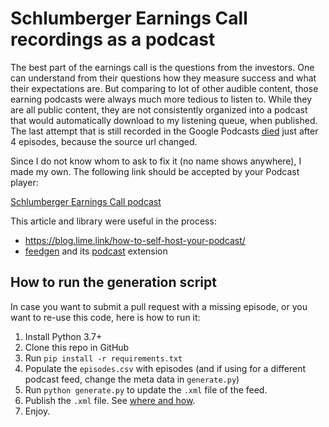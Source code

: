 # Schlumberger Earnings Call recordings as a podcast

The best part of the earnings call is the questions from the investors.
One can understand from their questions how they measure success and what their expectations are.
But comparing to lot of other audible content, those earning podcasts were always much more tedious to listen to.
While they are all public content, they are not consistently organized into a podcast that would automatically download to my listening queue, when published.
The last attempt that is still recorded in the Google Podcasts [died](https://podcasts.google.com/feed/aHR0cDovL2xpbnV4LmZqZmkuY3Z1dC5jei9-ZG9sZWpzaS9zbGIucnNz?sa=X&ved=0CBQQ27cFahcKEwiAle31lavwAhUAAAAAHQAAAAAQAg) just after 4 episodes, because the source url changed.

Since I do not know whom to ask to fix it (no name shows anywhere), I made my own.
The following link should be accepted by your Podcast player:

[Schlumberger Earnings Call podcast](schlumberger-earnings-conference-calls-podcast.xml)

This article and library were useful in the process:

- <https://blog.lime.link/how-to-self-host-your-podcast/>
- [feedgen](https://feedgen.kiesow.be/) and its [podcast](https://feedgen.kiesow.be/#extensions) extension

## How to run the generation script

In case you want to submit a pull request with a missing episode, or you want to re-use this code, here is how to run it:

1. Install Python 3.7+
2. Clone this repo in GitHub
3. Run `pip install -r requirements.txt`
4. Populate the `episodes.csv` with episodes (and if using for a different podcast feed, change the meta data in `generate.py`)
5. Run `python generate.py` to update the `.xml` file of the feed.
6. Publish the `.xml` file. See [where and how](https://lime.link/blog/where-to-submit-your-podcast/).
7. Enjoy.
